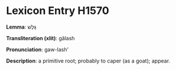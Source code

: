 # Lexicon Entry H1570

**Lemma**: גָּלַשׁ

**Transliteration (xlit)**: gâlash

**Pronunciation**: gaw-lash'

**Description**:
a primitive root; probably to caper (as a goat); appear.
